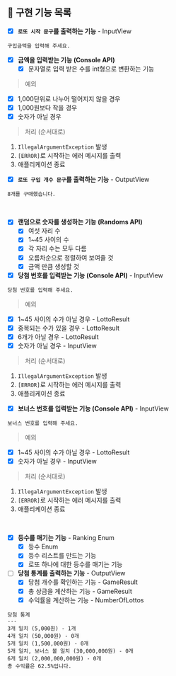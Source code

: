 ## 📝 구현 기능 목록

- [x] **`로또 시작 문구`를 출력하는 기능** - InputView

```
구입금액을 입력해 주세요.
```

- [x] **금액을 입력받는 기능 (Console API)**
    - [x] 문자열로 입력 받은 수를 int형으로 변환하는 기능
> 예외

- [x] 1,000단위로 나누어 떨어지지 않을 경우
- [x] 1,000원보다 작을 경우
- [x] 숫자가 아닐 경우

> 처리 (순서대로)

1. `IllegalArgumentException` 발생
2. `[ERROR]`로 시작하는 에러 메시지를 출력
3. 애플리케이션 종료

- [x] **`로또 구입 개수 문구`를 출력하는 기능** - OutputView

```
8개를 구매했습니다.
```

<br>

- [x] **랜덤으로 숫자를 생성하는 기능 (Randoms API)**
    - [x] 여섯 자리 수
    - [x] 1~45 사이의 수
    - [x] 각 자리 수는 모두 다름
    - [x] 오름차순으로 정렬하여 보여줄 것
    - [x] 금액 만큼 생성할 것
- [x] **당첨 번호를 입력받는 기능 (Console API)** - InputView

```
당첨 번호를 입력해 주세요.
```

> 예외

- [x] 1~45 사이의 수가 아닐 경우 - LottoResult
- [x] 중복되는 수가 있을 경우 - LottoResult
- [x] 6개가 아닐 경우 - LottoResult
- [x] 숫자가 아닐 경우 - InputView

> 처리 (순서대로)

1. `IllegalArgumentException` 발생
2. `[ERROR]`로 시작하는 에러 메시지를 출력
3. 애플리케이션 종료

- [x] **보너스 번호를 입력받는 기능 (Console API)** - InputView

```
보너스 번호를 입력해 주세요.
```

> 예외

- [x] 1~45 사이의 수가 아닐 경우 - LottoResult
- [x] 숫자가 아닐 경우 - InputView

> 처리 (순서대로)

1. `IllegalArgumentException` 발생
2. `[ERROR]`로 시작하는 에러 메시지를 출력
3. 애플리케이션 종료

<br>

- [x] **등수를 매기는 기능** - Ranking Enum
  - [x] 등수 Enum
  - [x] 등수 리스트를 만드는 기능
  - [x] 로또 하나에 대한 등수를 매기는 기능

- [ ] **당첨 통계를 출력하는 기능** - OutputView
    - [x] 당첨 개수를 확인하는 기능 - GameResult
    - [x] 총 상금을 계산하는 기능 - GameResult
    - [x] 수익률을 계산하는 기능 - NumberOfLottos

```
당첨 통계
---
3개 일치 (5,000원) - 1개
4개 일치 (50,000원) - 0개
5개 일치 (1,500,000원) - 0개
5개 일치, 보너스 볼 일치 (30,000,000원) - 0개
6개 일치 (2,000,000,000원) - 0개
총 수익률은 62.5%입니다.
```